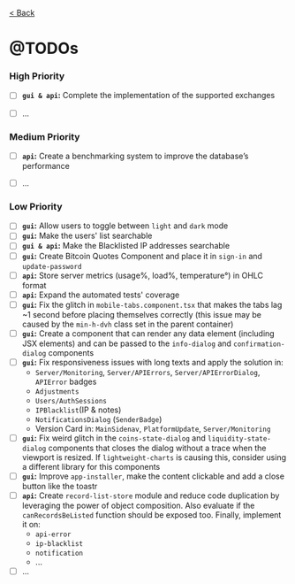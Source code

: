 [< Back](../../README.md)

# @TODOs

### High Priority

- [ ] **`gui & api`:** Complete the implementation of the supported exchanges
- [ ] ...



### Medium Priority

- [ ] **`api`:** Create a benchmarking system to improve the database’s performance
- [ ] ...



### Low Priority

- [ ] **`gui`:** Allow users to toggle between `light` and `dark` mode
- [ ] **`gui`:** Make the users' list searchable
- [ ] **`gui & api`:** Make the Blacklisted IP addresses searchable
- [ ] **`gui`:** Create Bitcoin Quotes Component and place it in `sign-in` and `update-password`
- [ ] **`api`:** Store server metrics (usage%, load%, temperature°) in OHLC format
- [ ] **`api`:** Expand the automated tests' coverage
- [ ] **`gui`:** Fix the glitch in `mobile-tabs.component.tsx` that makes the tabs lag ~1 second before placing themselves correctly (this issue may be caused by the `min-h-dvh` class set in the parent container)
- [ ] **`gui`:** Create a component that can render any data element (including JSX elements) and can be passed to the `info-dialog` and `confirmation-dialog` components
- [ ] **`gui`:** Fix responsiveness issues with long texts and apply the solution in: 
  - `Server/Monitoring`, `Server/APIErrors`, `Server/APIErrorDialog`, `APIError` badges
  - `Adjustments`
  - `Users/AuthSessions`
  - `IPBlacklist`(IP & notes)
  - `NotificationsDialog` (`SenderBadge`)
  - Version Card in: `MainSidenav`, `PlatformUpdate`, `Server/Monitoring`
- [ ] **`gui`:** Fix weird glitch in the `coins-state-dialog` and `liquidity-state-dialog` components that closes the dialog without a trace when the viewport is resized. If `lightweight-charts` is causing this, consider using a different library for this components
- [ ] **`gui`:** Improve `app-installer`, make the content clickable and add a close button like the toastr
- [ ] **`api`:** Create `record-list-store` module and reduce code duplication by leveraging the power of object composition. Also evaluate if the `canRecordsBeListed` function should be exposed too. Finally, implement it on:
  - `api-error`
  - `ip-blacklist`
  - `notification`
  - ...
- [ ] ...